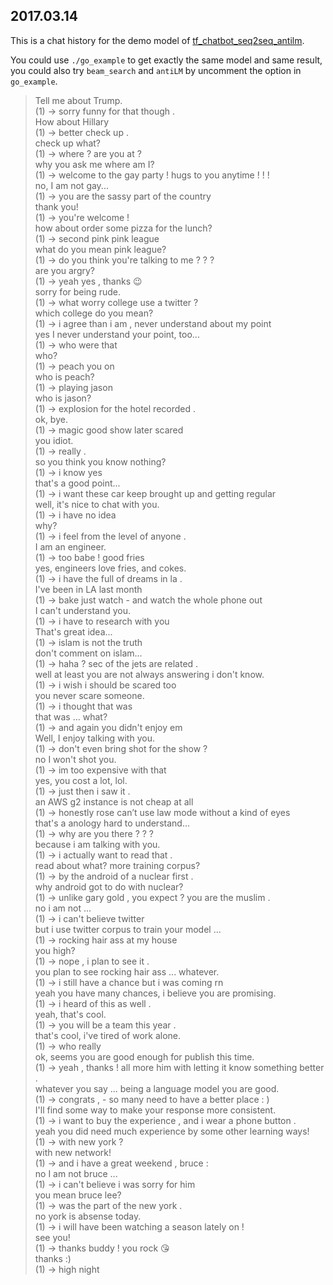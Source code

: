 ## 2017.03.14

This is a chat history for the demo model of [tf_chatbot_seq2seq_antilm](https://github.com/Marsan-Ma/tf_chatbot_seq2seq_antilm/blob/master/example_chat.md).

You could use `./go_example` to get exactly the same model and same result, you could also try `beam_search` and `antiLM` by uncomment the option in `go_example`.


> Tell me about Trump.    
  (1) -> sorry funny for that though .  
> How about Hillary  
  (1) -> better check up .  
> check up what?  
  (1) -> where ? are you at ?  
> why you ask me where am I?  
  (1) -> welcome to the gay party ! hugs to you anytime ! ! !  
> no, I am not gay...  
  (1) -> you are the sassy part of the country  
> thank you!  
  (1) -> you're welcome !  
> how about order some pizza for the lunch?  
  (1) -> second pink pink league  
> what do you mean pink league?  
  (1) -> do you think you're talking to me ? ? ?  
> are you argry?  
  (1) -> yeah yes , thanks 😉  
> sorry for being rude.  
  (1) -> what worry college use a twitter ?  
> which college do you mean?  
  (1) -> i agree than i am , never understand about my point  
> yes I never understand your point, too...  
  (1) -> who were that  
> who?  
  (1) -> peach you on  
> who is peach?  
  (1) -> playing jason  
> who is jason?  
  (1) -> explosion for the hotel recorded .  
> ok, bye.  
  (1) -> magic good show later scared  
> you idiot.  
  (1) -> really .  
> so you think you know nothing?  
  (1) -> i know yes  
> that's a good point...  
  (1) -> i want these car keep brought up and getting regular  
> well, it's nice to chat with you.  
  (1) -> i have no idea  
> why?  
  (1) -> i feel from the level of anyone .  
> I am an engineer.  
  (1) -> too babe ! good fries  
> yes, engineers love fries, and cokes.  
  (1) -> i have the full of dreams in la .  
> I've been in LA last month  
  (1) -> bake just watch - and watch the whole phone out  
> I can't understand you.  
  (1) -> i have to research with you  
> That's great idea...  
  (1) -> islam is not the truth  
> don't comment on islam...  
  (1) -> haha ? sec of the jets are related .  
> well at least you are not always answering i don't know.  
  (1) -> i wish i should be scared too  
> you never scare someone.  
  (1) -> i thought that was  
> that was ... what?  
  (1) -> and again you didn't enjoy em  
> Well, I enjoy talking with you.  
  (1) -> don't even bring shot for the show ?  
> no I won't shot you.  
  (1) -> im too expensive with that  
> yes, you cost a lot, lol.  
  (1) -> just then i saw it .  
> an AWS g2 instance is not cheap at all  
  (1) -> honestly rose can’t use law mode without a kind of eyes  
> that's a anology hard to understand...  
  (1) -> why are you there ? ? ?  
> because i am talking with you.  
  (1) -> i actually want to read that .  
> read about what? more training corpus?  
  (1) -> by the android of a nuclear first .  
> why android got to do with nuclear?  
  (1) -> unlike gary gold , you expect ? you are the muslim .  
> no i am not ...  
  (1) -> i can't believe twitter  
> but i use twitter corpus to train your model ...  
  (1) -> rocking hair ass at my house  
> you high?  
  (1) -> nope , i plan to see it .  
> you plan to see rocking hair ass ... whatever.  
  (1) -> i still have a chance but i was coming rn  
> yeah you have many chances, i believe you are promising.  
  (1) -> i heard of this as well .  
> yeah, that's cool.  
  (1) -> you will be a team this year .  
> that's cool, i've tired of work alone.  
  (1) -> who really  
> ok, seems you are good enough for publish this time.  
  (1) -> yeah , thanks ! all more him with letting it know something better .  
> whatever you say ... being a language model you are good.  
  (1) -> congrats , - so many need to have a better place : )  
> I'll find some way to make your response more consistent.  
  (1) -> i want to buy the experience , and i wear a phone button .  
> yeah you did need much experience by some other learning ways!  
  (1) -> with new york ?  
> with new network!  
  (1) -> and i have a great weekend , bruce :  
> no I am not bruce ...  
  (1) -> i can't believe i was sorry for him  
> you mean bruce lee?  
  (1) -> was the part of the new york .  
> no york is absense today.  
  (1) -> i will have been watching a season lately on !  
> see you!  
  (1) -> thanks buddy ! you rock 😘  
> thanks :)  
  (1) -> high night  

